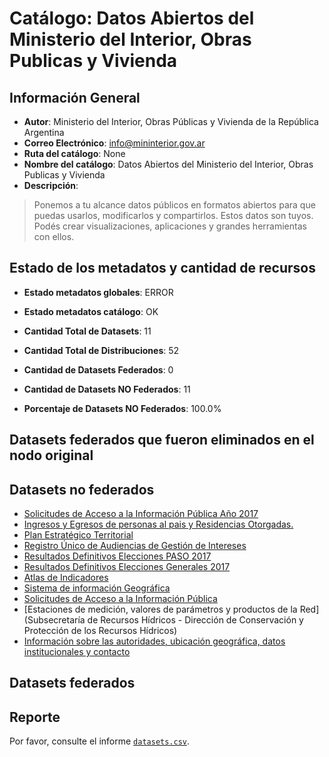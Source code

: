 
# Catálogo: Datos Abiertos del Ministerio del Interior, Obras Publicas y Vivienda

## Información General

- **Autor**: Ministerio del Interior, Obras Públicas y Vivienda de la República Argentina
- **Correo Electrónico**: info@mininterior.gov.ar
- **Ruta del catálogo**: None
- **Nombre del catálogo**: Datos Abiertos del Ministerio del Interior, Obras Publicas y Vivienda
- **Descripción**:

> Ponemos a tu alcance datos públicos en formatos abiertos para que puedas usarlos, modificarlos y compartirlos. Estos datos son tuyos. Podés crear visualizaciones, aplicaciones y grandes herramientas con ellos.

## Estado de los metadatos y cantidad de recursos

- **Estado metadatos globales**: ERROR
- **Estado metadatos catálogo**: OK
- **Cantidad Total de Datasets**: 11
- **Cantidad Total de Distribuciones**: 52

- **Cantidad de Datasets Federados**: 0
- **Cantidad de Datasets NO Federados**: 11
- **Porcentaje de Datasets NO Federados**: 100.0%

## Datasets federados que fueron eliminados en el nodo original



## Datasets no federados

- [Solicitudes de Acceso a la Información Pública Año 2017](https://datos.mininterior.gob.ar/dataset/solicitudes-de-acceso-a-la-informacion-publica-ano-2017)
- [Ingresos y Egresos de personas al pais y Residencias Otorgadas.](http://www.migraciones.gov.ar)
- [Plan Estratégico Territorial](http://www.mininterior.gob.ar/planificacion/plan-estrategico.php)
- [Registro Único de Audiencias de Gestión de Intereses](https://audiencias.mininterior.gob.ar)
- [Resultados Definitivos Elecciones PASO 2017](https://datos.mininterior.gob.ar/dataset/resultados-definitivos-elecciones-paso-2017)
- [Resultados Definitivos Elecciones Generales 2017](https://datos.mininterior.gob.ar/dataset/resultados-definitivos-elecciones-generales-2017)
- [Atlas de Indicadores](http://atlasid.planificacion.gob.ar/)
- [Sistema de información Geográfica](http://sig.planificacion.gob.ar)
- [Solicitudes de Acceso a la Información Pública](https://datos.mininterior.gob.ar/dataset/solicitudes-de-acceso-a-la-informacion-publica)
- [Estaciones de medición, valores de parámetros y productos de la Red](Subsecretaría de Recursos Hídricos - Dirección de Conservación y Protección de los Recursos Hídricos)
- [Información sobre las autoridades, ubicación geográfica, datos institucionales y contacto](https://datos.mininterior.gob.ar/dataset/informacion-sobre-las-autoridades-ubicacion-geografica-datos-institucionales-y-contacto)

## Datasets federados



## Reporte

Por favor, consulte el informe [`datasets.csv`](datasets.csv).
